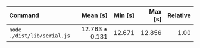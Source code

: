 | Command | Mean [s] | Min [s] | Max [s] | Relative |
|:---|---:|---:|---:|---:|
| `node ./dist/lib/serial.js` | 12.763 ± 0.131 | 12.671 | 12.856 | 1.00 |
